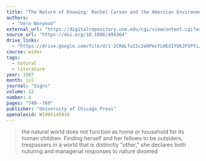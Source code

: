 ```yaml
---
title: "The Nature of Knowing: Rachel Carson and the American Environment"
authors:
  - "Vera Norwood"
external_url: "https://digitalrepository.unm.edu/cgi/viewcontent.cgi?article=1010&context=amst_fsp"
source_url: "https://doi.org/10.1086/494364"
drive_links:
  - "https://drive.google.com/file/d/1-2CRALfaI5c2eRPmcYLHEXIYQk2FSPfi/view?usp=drivesdk"
course: wider
tags:
  - natural
  - literature
year: 1987
month: jul
journal: "Signs"
volume: 12
number: 4
pages: "740--760"
publisher: "University of Chicago Press"
openalexid: W1995145010
---
```


> the natural world does not function as home or household for its human 
children.
Finding herself and her fellows to be outsiders, trespassers in a
world that is distinctly "other," she declares both nuturing and managerial
responses to nature doomed

